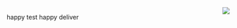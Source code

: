 <img align="right" src="https://github-readme-stats.vercel.app/api?username=ohlulu&show_icons=true&icon_color=0F4C81&text_color=718096&bg_color=ffffff&hide_title=true" />

happy test happy deliver
